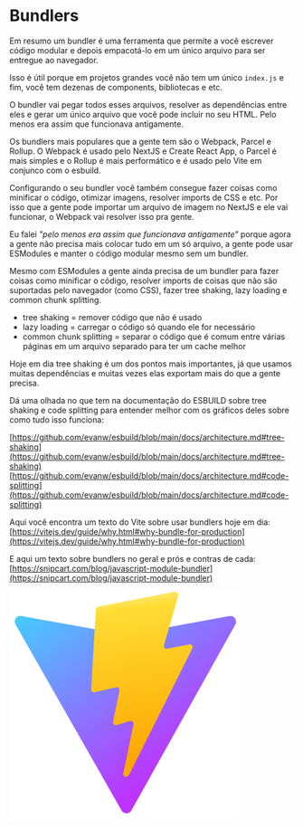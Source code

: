 # Bundlers

Em resumo um bundler é uma ferramenta que permite a você escrever código modular e depois empacotá-lo em um único arquivo para ser entregue ao navegador.

Isso é útil porque em projetos grandes você não tem um único `index.js` e fim, você tem dezenas de components, bibliotecas e etc.

O bundler vai pegar todos esses arquivos, resolver as dependências entre eles e gerar um único arquivo que você pode incluir no seu HTML. Pelo menos era assim que funcionava antigamente.

Os bundlers mais populares que a gente tem são o Webpack, Parcel e Rollup. O Webpack é usado pelo NextJS e Create React App, o Parcel é mais simples e o Rollup é mais performático e é usado pelo Vite em conjunco com o esbuild.

Configurando o seu bundler você também consegue fazer coisas como minificar o código, otimizar imagens, resolver imports de CSS e etc. Por isso que a gente pode importar um arquivo de imagem no NextJS e ele vai funcionar, o Webpack vai resolver isso pra gente.

Eu falei _"pelo menos era assim que funcionava antigamente"_ porque agora a gente não precisa mais colocar tudo em um só arquivo, a gente pode usar ESModules e manter o código modular mesmo sem um bundler.

Mesmo com ESModules a gente ainda precisa de um bundler para fazer coisas como minificar o código, resolver imports de coisas que não são suportadas pelo navegador (como CSS), fazer tree shaking, lazy loading e common chunk splitting.

- tree shaking = remover código que não é usado
- lazy loading = carregar o código só quando ele for necessário
- common chunk splitting = separar o código que é comum entre várias páginas em um arquivo separado para ter um cache melhor

Hoje em dia tree shaking é um dos pontos mais importantes, já que usamos muitas dependências e muitas vezes elas exportam mais do que a gente precisa.

Dá uma olhada no que tem na documentação do ESBUILD sobre tree shaking e code splitting para entender melhor com os gráficos deles sobre como tudo isso funciona:

[https://github.com/evanw/esbuild/blob/main/docs/architecture.md#tree-shaking](https://github.com/evanw/esbuild/blob/main/docs/architecture.md#tree-shaking)
[https://github.com/evanw/esbuild/blob/main/docs/architecture.md#code-splitting](https://github.com/evanw/esbuild/blob/main/docs/architecture.md#code-splitting)

Aqui você encontra um texto do Vite sobre usar bundlers hoje em dia:
[https://vitejs.dev/guide/why.html#why-bundle-for-production](https://vitejs.dev/guide/why.html#why-bundle-for-production)

E aqui um texto sobre bundlers no geral e prós e contras de cada:
[https://snipcart.com/blog/javascript-module-bundler](https://snipcart.com/blog/javascript-module-bundler)

![vite](./vite.png)
